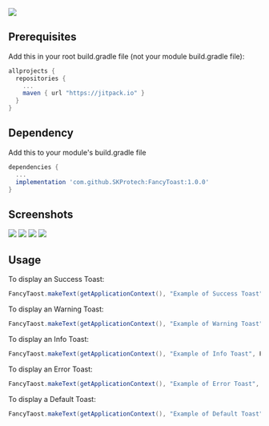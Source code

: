 [![](https://jitpack.io/v/SKProtech/FancyToast.svg)](https://jitpack.io/#SKProtech/FancyToast)

## Prerequisites

Add this in your root build.gradle file (not your module build.gradle file):
```gradle
allprojects {
  repositories {
    ...
    maven { url "https://jitpack.io" }
  }
}
```
## Dependency

Add this to your module's build.gradle file
```gradle
dependencies {
  ...
  implementation 'com.github.SKProtech:FancyToast:1.0.0'
}
```
## Screenshots

<img src="https://github.com/SKProtech/FancyToast/blob/master/Screenshot_20210504-132720.png"/>
<img src="https://github.com/SKProtech/FancyToast/blob/master/Screenshot_20210504-132714.png"/>
<img src="https://github.com/SKProtech/FancyToast/blob/master/Screenshot_20210504-132709.png"/>
<img src="https://github.com/SKProtech/FancyToast/blob/master/Screenshot_20210504-132648.png"/>


## Usage

To display an Success Toast:
```java
FancyTaost.makeText(getApplicationContext(), "Example of Success Toast", FancyTaost.LENGTH_LONG, FancyTaost.SUCCESS).show();
```
To display an Warning Toast:
```java
FancyTaost.makeText(getApplicationContext(), "Example of Warning Toast", FancyTaost.LENGTH_LONG, FancyTaost.WARNING).show();
```
To display an Info Toast:
```java
FancyTaost.makeText(getApplicationContext(), "Example of Info Toast", FancyTaost.LENGTH_LONG, FancyTaost.INFO).show();
```
To display an Error Toast:
```java
FancyTaost.makeText(getApplicationContext(), "Example of Error Toast", FancyTaost.LENGTH_LONG, FancyTaost.ERROR).show();
```

To display a Default Toast:
```java
FancyTaost.makeText(getApplicationContext(), "Example of Default Toast", FancyTaost.LENGTH_LONG, FancyTaost.DEFAULT).show();
```
